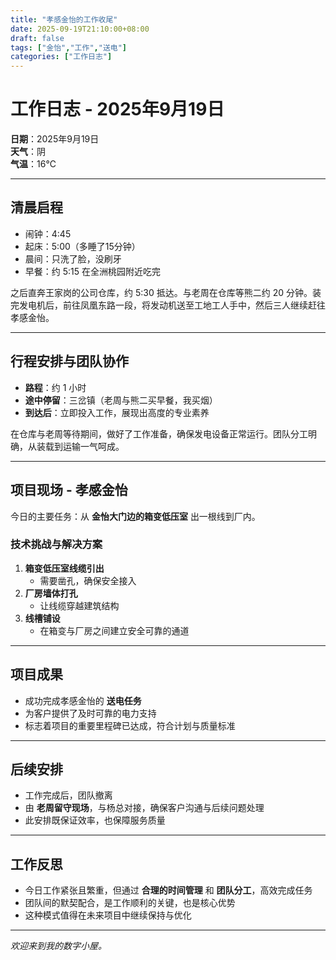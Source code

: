```yaml
---
title: "孝感金怡的工作收尾"
date: 2025-09-19T21:10:00+08:00
draft: false
tags: ["金怡","工作","送电"]
categories: ["工作日志"]
---
```

# 工作日志 - 2025年9月19日

**日期**：2025年9月19日  
**天气**：阴  
**气温**：16℃  

---

## 清晨启程

- 闹钟：4:45  
- 起床：5:00（多睡了15分钟）  
- 晨间：只洗了脸，没刷牙  
- 早餐：约 5:15 在全洲桃园附近吃完  

之后直奔王家岗的公司仓库，约 5:30 抵达。与老周在仓库等熊二约 20 分钟。装完发电机后，前往凤凰东路一段，将发动机送至工地工人手中，然后三人继续赶往孝感金怡。
<!--more-->

---

## 行程安排与团队协作

- **路程**：约 1 小时  
- **途中停留**：三岔镇（老周与熊二买早餐，我买烟）  
- **到达后**：立即投入工作，展现出高度的专业素养  

在仓库与老周等待期间，做好了工作准备，确保发电设备正常运行。团队分工明确，从装载到运输一气呵成。

---

## 项目现场 - 孝感金怡

今日的主要任务：从 **金怡大门边的箱变低压室** 出一根线到厂内。  

### 技术挑战与解决方案

1. **箱变低压室线缆引出**  
   - 需要凿孔，确保安全接入  
2. **厂房墙体打孔**  
   - 让线缆穿越建筑结构  
3. **线槽铺设**  
   - 在箱变与厂房之间建立安全可靠的通道  

---

## 项目成果

- 成功完成孝感金怡的 **送电任务**  
- 为客户提供了及时可靠的电力支持  
- 标志着项目的重要里程碑已达成，符合计划与质量标准  

---

## 后续安排

- 工作完成后，团队撤离  
- 由 **老周留守现场**，与杨总对接，确保客户沟通与后续问题处理  
- 此安排既保证效率，也保障服务质量  

---

## 工作反思

- 今日工作紧张且繁重，但通过 **合理的时间管理** 和 **团队分工**，高效完成任务  
- 团队间的默契配合，是工作顺利的关键，也是核心优势  
- 这种模式值得在未来项目中继续保持与优化  

---

_欢迎来到我的数字小屋。_